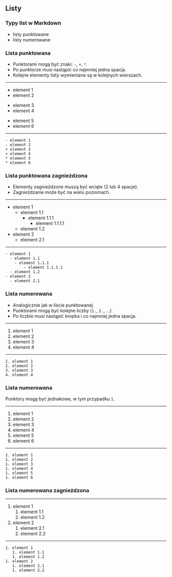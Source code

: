 ## Listy


### Typy list w Markdown
* listy punktowane
* listy numerowane


### Lista punktowana
* Punktorami mogą być znaki: `-`, `+`, `*`.
* Po punktorze musi nastąpić co najmniej jedna spacja.
* Kolejne elementy listy wymieniane są w kolejnych wierszach.

---
- element 1
- element 2
+ element 3
+ element 4
* element 5
* element 6
---
```
- element 1
- element 2
+ element 3
+ element 4
* element 5
* element 6
```


### Lista punktowana zagnieżdzona
* Elementy zagnieżdzone muszą być wcięte (2 lub 4 spacje).
* Zagnieżdzanie może być na wielu poziomach.

---
- element 1
  - element 1.1
    - element 1.1.1
        - element 1.1.1.1
  - element 1.2
- element 2
  - element 2.1
---
```
- element 1
  - element 1.1
    - element 1.1.1
        - element 1.1.1.1
  - element 1.2
- element 2
  - element 2.1
```


### Lista numerowana
* Analogicznie jak w liście punktowanej.
* Punktorami mogą być kolejne liczby (`1.`, `2.`, ...).
* Po liczbie musi nastąpić kropka i co najmniej jedna spacja.

---
1. element 1
2. element 2
3. element 3
4. element 4
---
```
1. element 1
2. element 2
3. element 3
4. element 4
```


### Lista numerowana
Punktory mogą być jednakowe, w tym przypadku `1.`

---
1. element 1
1. element 2
1. element 3
1. element 4
1. element 5
1. element 6
---
```
1. element 1
1. element 2
1. element 3
1. element 4
1. element 5
1. element 6
```


### Lista numerowana zagnieżdzona
---
1. element 1
   1. element 1.1
   1. element 1.2
1. element 2
   1. element 2.1
   1. element 2.2
---
```
1. element 1
   1. element 1.1
   1. element 1.2
1. element 2
   1. element 2.1
   1. element 2.2
```